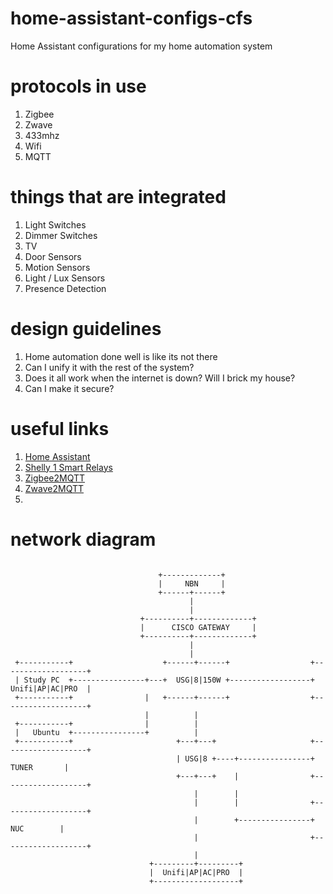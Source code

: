 # home-assistant-configs-cfs
Home Assistant configurations for my home automation system


# protocols in use
1. Zigbee
1. Zwave
1. 433mhz
1. Wifi
1. MQTT

# things that are integrated
1. Light Switches
1. Dimmer Switches
1. TV
1. Door Sensors
1. Motion Sensors
1. Light / Lux Sensors
1. Presence Detection

# design guidelines
1. Home automation done well is like its not there
1. Can I unify it with the rest of the system?
1. Does it all work when the internet is down? Will I brick my house?
1. Can I make it secure?

# useful links
1. [Home Assistant](https://www.home-assistant.io/integrations/)
1. [Shelly 1 Smart Relays](https://shelly.cloud/products/shelly-1-smart-home-automation-relay/)
1. [Zigbee2MQTT](https://www.zigbee2mqtt.io/information/supported_devices.html)
1. [Zwave2MQTT](https://github.com/OpenZWave/Zwave2Mqtt)
1. 

# network diagram
```

                                 +-------------+
                                 |     NBN     |
                                 +------+------+
                                        |
                                        |
                             +----------+-------------+
                             |      CISCO GATEWAY     |
                             +----------+-------------+
                                        |
                                        |
 +-----------+                    +------+------+                  +-------------------+
 | Study PC  +----------------+---+  USG|8|150W +------------------+  Unifi|AP|AC|PRO  |
 +-----------+                |   +------+------+                  +-------------------+
                              |          |
 +-----------+                |          |
 |   Ubuntu  +----------------+          |
 +-----------+                       +---+---+                     +-------------------+
                                     | USG|8 +----+----------------+       TUNER       |
                                     +---+---+    |                +-------------------+
                                         |        |
                                         |        |                +-------------------+
                                         |        +----------------+        NUC        |
                                         |                         +-------------------+
                                         |
                               +---------+---------+
                               |  Unifi|AP|AC|PRO  |
                               +-------------------+
```

